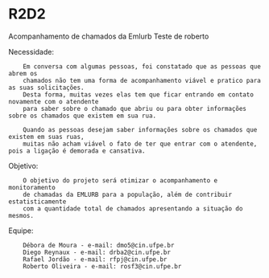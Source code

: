 ﻿# R2D2
Acompanhamento de chamados da Emlurb
Teste de roberto

Necessidade:

		Em conversa com algumas pessoas, foi constatado que as pessoas que abrem os
		chamados não tem uma forma de acompanhamento viável e pratico para as suas solicitações.
		Desta forma, muitas vezes elas tem que ficar entrando em contato novamente com o atendente
		para saber sobre o chamado que abriu ou para obter informações sobre os chamados que existem em sua rua. 
		
		Quando as pessoas desejam saber informações sobre os chamados que existem em suas ruas,
		muitas não acham viável o fato de ter que entrar com o atendente, pois a ligação é demorada e cansativa.

Objetivo:

		O objetivo do projeto será otimizar o acompanhamento e monitoramento
		de chamadas da EMLURB para a população, além de contribuir estatisticamente
		com a quantidade total de chamados apresentando a situação do mesmos. 

Equipe:

		Débora de Moura - e-mail: dmo5@cin.ufpe.br
		Diego Reynaux - e-mail: drba2@cin.ufpe.br
		Rafael Jordão - e-mail: rfpj@cin.ufpe.br
		Roberto Oliveira - e-mail: rosf3@cin.ufpe.br
